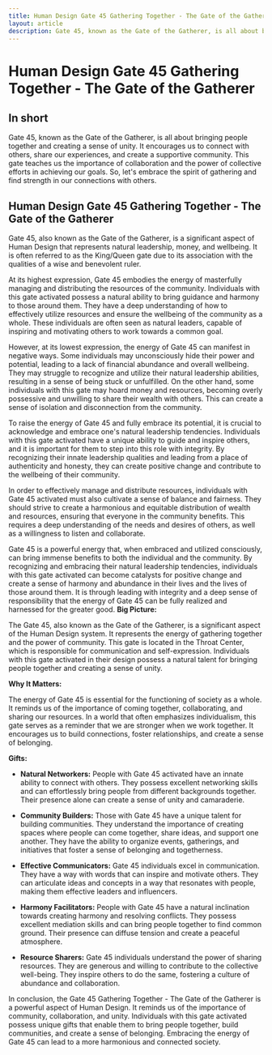 ```yaml
---
title: Human Design Gate 45 Gathering Together - The Gate of the Gatherer
layout: article
description: Gate 45, known as the Gate of the Gatherer, is all about bringing people together and creating a sense of unity. It encourages us to connect with others, share our experiences, and create a supportive community. This gate teaches us the importance of collaboration and the power of collective efforts in achieving our goals. So, let's embrace the spirit of gathering and find strength in our connections with others.
---
```

# Human Design Gate 45 Gathering Together - The Gate of the Gatherer
## In short
 Gate 45, known as the Gate of the Gatherer, is all about bringing people together and creating a sense of unity. It encourages us to connect with others, share our experiences, and create a supportive community. This gate teaches us the importance of collaboration and the power of collective efforts in achieving our goals. So, let's embrace the spirit of gathering and find strength in our connections with others.

## Human Design Gate 45 Gathering Together - The Gate of the Gatherer
Gate 45, also known as the Gate of the Gatherer, is a significant aspect of Human Design that represents natural leadership, money, and wellbeing. It is often referred to as the King/Queen gate due to its association with the qualities of a wise and benevolent ruler.

At its highest expression, Gate 45 embodies the energy of masterfully managing and distributing the resources of the community. Individuals with this gate activated possess a natural ability to bring guidance and harmony to those around them. They have a deep understanding of how to effectively utilize resources and ensure the wellbeing of the community as a whole. These individuals are often seen as natural leaders, capable of inspiring and motivating others to work towards a common goal.

However, at its lowest expression, the energy of Gate 45 can manifest in negative ways. Some individuals may unconsciously hide their power and potential, leading to a lack of financial abundance and overall wellbeing. They may struggle to recognize and utilize their natural leadership abilities, resulting in a sense of being stuck or unfulfilled. On the other hand, some individuals with this gate may hoard money and resources, becoming overly possessive and unwilling to share their wealth with others. This can create a sense of isolation and disconnection from the community.

To raise the energy of Gate 45 and fully embrace its potential, it is crucial to acknowledge and embrace one's natural leadership tendencies. Individuals with this gate activated have a unique ability to guide and inspire others, and it is important for them to step into this role with integrity. By recognizing their innate leadership qualities and leading from a place of authenticity and honesty, they can create positive change and contribute to the wellbeing of their community.

In order to effectively manage and distribute resources, individuals with Gate 45 activated must also cultivate a sense of balance and fairness. They should strive to create a harmonious and equitable distribution of wealth and resources, ensuring that everyone in the community benefits. This requires a deep understanding of the needs and desires of others, as well as a willingness to listen and collaborate.

Gate 45 is a powerful energy that, when embraced and utilized consciously, can bring immense benefits to both the individual and the community. By recognizing and embracing their natural leadership tendencies, individuals with this gate activated can become catalysts for positive change and create a sense of harmony and abundance in their lives and the lives of those around them. It is through leading with integrity and a deep sense of responsibility that the energy of Gate 45 can be fully realized and harnessed for the greater good.
**Big Picture:**

The Gate 45, also known as the Gate of the Gatherer, is a significant aspect of the Human Design system. It represents the energy of gathering together and the power of community. This gate is located in the Throat Center, which is responsible for communication and self-expression. Individuals with this gate activated in their design possess a natural talent for bringing people together and creating a sense of unity.

**Why It Matters:**

The energy of Gate 45 is essential for the functioning of society as a whole. It reminds us of the importance of coming together, collaborating, and sharing our resources. In a world that often emphasizes individualism, this gate serves as a reminder that we are stronger when we work together. It encourages us to build connections, foster relationships, and create a sense of belonging.

**Gifts:**

- **Natural Networkers:** People with Gate 45 activated have an innate ability to connect with others. They possess excellent networking skills and can effortlessly bring people from different backgrounds together. Their presence alone can create a sense of unity and camaraderie.

- **Community Builders:** Those with Gate 45 have a unique talent for building communities. They understand the importance of creating spaces where people can come together, share ideas, and support one another. They have the ability to organize events, gatherings, and initiatives that foster a sense of belonging and togetherness.

- **Effective Communicators:** Gate 45 individuals excel in communication. They have a way with words that can inspire and motivate others. They can articulate ideas and concepts in a way that resonates with people, making them effective leaders and influencers.

- **Harmony Facilitators:** People with Gate 45 have a natural inclination towards creating harmony and resolving conflicts. They possess excellent mediation skills and can bring people together to find common ground. Their presence can diffuse tension and create a peaceful atmosphere.

- **Resource Sharers:** Gate 45 individuals understand the power of sharing resources. They are generous and willing to contribute to the collective well-being. They inspire others to do the same, fostering a culture of abundance and collaboration.

In conclusion, the Gate 45 Gathering Together - The Gate of the Gatherer is a powerful aspect of Human Design. It reminds us of the importance of community, collaboration, and unity. Individuals with this gate activated possess unique gifts that enable them to bring people together, build communities, and create a sense of belonging. Embracing the energy of Gate 45 can lead to a more harmonious and connected society.